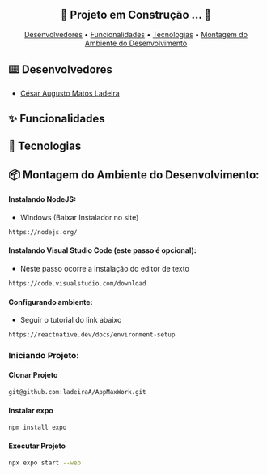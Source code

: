 <div align="center">
   
   ## 🚧 Projeto em Construção ... 🚧

   [Desenvolvedores](#%EF%B8%8F-desenvolvedores) • [Funcionalidades](#-funcionalidades) • [Tecnologias](#-tecnologias) • [Montagem do Ambiente do Desenvolvimento](#-montagem-do-ambiente-do-desenvolvimento)
</div>


## ⌨️ Desenvolvedores

- [César Augusto Matos Ladeira](https://gitlab.com/ladeiraA)

## ✨ Funcionalidades

## 🔨 Tecnologias

## 📦 Montagem do Ambiente do Desenvolvimento:

#### Instalando NodeJS:

- Windows (Baixar Instalador no site)
  
```sh
https://nodejs.org/

```

#### Instalando Visual Studio Code (este passo é opcional):

- Neste passo ocorre a instalação do editor de texto

```sh
https://code.visualstudio.com/download

```

#### Configurando ambiente:
- Seguir o tutorial do link abaixo
  
```sh
https://reactnative.dev/docs/environment-setup
```

### Iniciando Projeto:

#### Clonar Projeto

```sh
git@github.com:ladeiraA/AppMaxWork.git
```

#### Instalar expo

```sh
npm install expo
```

#### Executar Projeto

```sh
npx expo start --web
```
